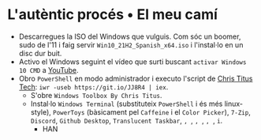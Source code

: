 # L'autèntic procés • El meu camí

- Descarregues la ISO del Windows que vulguis. Com sóc un boomer, sudo de l'11 i faig servir `Win10_21H2_Spanish_x64.iso` i l'instal·lo en un disc dur buit.
- Activo el Windows seguint el vídeo que surti buscant `activar Windows 10 CMD` a [YouTube](https://youtube.com/results?search_query=activar+windows+10+cmd).
- Obro `PowerShell` en modo administrador i executo l'script de [Chris Titus Tech](https://christitus.com/debloat-windows-10-2020/): `iwr -useb https://git.io/JJ8R4 | iex`.
  - S'obre `Windows Toolbox By Chris Titus`.
  - Instal·lo `Windows Terminal` (substituteix `PowerShell` i és més linux-style), `PowerToys` (bàsicament pel `Caffeine` i el `Color Picker`), `7-Zip`, `Discord`, `Github Desktop`, ``Translucent Taskbar``, ``, ``, ``, ``, ``, ``, `` i ``.
    - HAN
